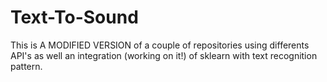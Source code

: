 # Text-To-Sound
This is A MODIFIED VERSION of a couple of repositories using differents API's as well an integration (working on it!) of sklearn with text recognition pattern.
